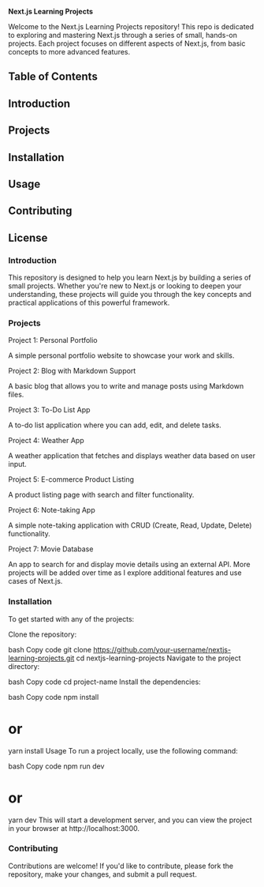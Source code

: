 **Next.js Learning Projects**
 
Welcome to the Next.js Learning Projects repository! This repo is dedicated to exploring and mastering Next.js through a series of small, hands-on projects. Each project focuses on different aspects of Next.js, from basic concepts to more advanced features.

## Table of Contents

## Introduction

## Projects

## Installation

## Usage

## Contributing

## License

### Introduction
This repository is designed to help you learn Next.js by building a series of small projects. Whether you're new to Next.js or looking to deepen your understanding, these projects will guide you through the key concepts and practical applications of this powerful framework.

### Projects
Project 1: Personal Portfolio

A simple personal portfolio website to showcase your work and skills.

Project 2: Blog with Markdown Support

A basic blog that allows you to write and manage posts using Markdown files.

Project 3: To-Do List App

A to-do list application where you can add, edit, and delete tasks.

Project 4: Weather App

A weather application that fetches and displays weather data based on user input.

Project 5: E-commerce Product Listing

A product listing page with search and filter functionality.

Project 6: Note-taking App

A simple note-taking application with CRUD (Create, Read, Update, Delete) functionality.

Project 7: Movie Database

An app to search for and display movie details using an external API.
More projects will be added over time as I explore additional features and use cases of Next.js.

### Installation
To get started with any of the projects:

Clone the repository:

bash
Copy code
git clone https://github.com/your-username/nextjs-learning-projects.git
cd nextjs-learning-projects
Navigate to the project directory:

bash
Copy code
cd project-name
Install the dependencies:

bash
Copy code
npm install
# or
yarn install
Usage
To run a project locally, use the following command:

bash
Copy code
npm run dev
# or
yarn dev
This will start a development server, and you can view the project in your browser at http://localhost:3000.

### Contributing
Contributions are welcome! If you'd like to contribute, please fork the repository, make your changes, and submit a pull request.
